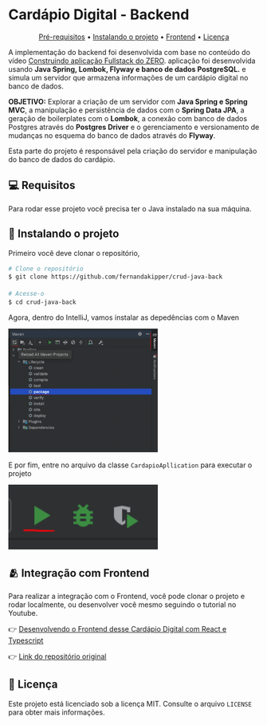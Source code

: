 <h1>Cardápio Digital - Backend</h1>

<p align="center">
  <a href="#pre-requisites">Pré-requisitos</a> •
  <a href="#how-to-use">Instalando o projeto</a> •
  <a href="#related">Frontend</a> •
  <a href="#license">Licença</a>
</p>

A implementação do backend foi desenvolvida com base no conteúdo do vídeo [Construindo aplicação Fullstack do ZERO](https://youtu.be/lUVureR5GqI?si=d-fHBagSO6bjX58G). aplicação foi desenvolvida usando **Java Spring, Lombok, Flyway e banco de dados PostgreSQL.** e simula um servidor que armazena informações de um cardápio digital no banco de dados.

**OBJETIVO:** Explorar a criação de um servidor com **Java Spring e Spring MVC**, a manipulação e persistência de dados com o **Spring Data JPA**, a geração de boilerplates com o **Lombok**, a conexão com banco de dados Postgres através do **Postgres Driver** e o gerenciamento e versionamento de mudanças no esquema do banco de dados através do **Flyway**.

Esta parte do projeto é responsável pela criação do servidor e manipulação do banco de dados do cardápio.

<h2 id="pre-requisites">💻 Requisitos</h2> 

Para rodar esse projeto você precisa ter o Java instalado na sua máquina.

<h2 id="how-to-use"> 🚀 Instalando o projeto</h2>

Primeiro você deve clonar o repositório,

```bash
# Clone o repositório
$ git clone https://github.com/fernandakipper/crud-java-back

# Acesse-o
$ cd crud-java-back
```

Agora, dentro do IntelliJ, vamos instalar as depedências com o Maven

<img width="300px" src="./.github/instalar-deps.png">

E por fim, entre no arquivo da classe `CardapioApllication` para executar o projeto

<img width="300px" src="./.github/executar.png">

<h2 id="related">🫂 Integração com Frontend</h2>

Para realizar a integração com o Frontend, você pode clonar o projeto e rodar localmente, ou desenvolver você mesmo seguindo o tutorial no Youtube.

👉 [Desenvolvendo o Frontend desse Cardápio Digital com React e Typescript](https://www.youtube.com/watch?v=WHruc3_2z68)

👉 [Link do repositório original](https://github.com/Fernanda-Kipper/frontend-cardapio-digital)


<h2 id="license">📝 Licença</h2>

Este projeto está licenciado sob a licença MIT. Consulte o arquivo `LICENSE` para obter mais informações.


